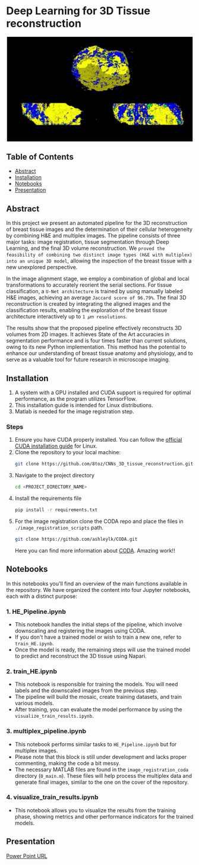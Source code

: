 # Deep Learning for 3D Tissue reconstruction

<div align="center">
  <img src="./gifs/3D%20View.gif" alt="HE_dark_bg_predictions" style="display: block; margin: 0 auto; width: 500px; height: auto;" />
</div>

## Table of Contents

- [Abstract](#abstract)
- [Installation](#installation)
- [Notebooks](#notebooks)
- [Presentation](#presentation)

## Abstract 
In this project we present an automated pipeline for the 3D reconstruction
of breast tissue images and the determination of their
cellular heterogeneity by combining H&E and multiplex images.
The pipeline consists of three major tasks: image registration, tissue
segmentation through Deep Learning, and the final 3D volume
reconstruction. We `proved the feasibility of combining two distinct
image types (H&E with multiplex) into an unique 3D model`, allowing
the inspection of the breast tissue with a new unexplored
perspective.

In the image alignment stage, we employ a combination of global
and local transformations to accurately reorient the serial sections.
For tissue classification, a `U-Net architecture` is trained by using
manually labeled H&E images, achieving an average `Jaccard score
of 96.79%`. The final 3D reconstruction is created by integrating
the aligned images and the classification results, enabling the exploration
of the breast tissue architecture interactively up to `1 𝜇𝑚
resolutions`.

The results show that the proposed pipeline effectively reconstructs
3D volumes from 2D images. It achieves State of the Art
accuracies in segmentation performance and is four times faster
than current solutions, owing to its new Python implementation.
This method has the potential to enhance our understanding of
breast tissue anatomy and physiology, and to serve as a valuable
tool for future research in microscope imaging.

## Installation 

1. A system with a GPU installed and CUDA support is required for optimal performance, as the program utilizes TensorFlow.
2. This installation guide is intended for Linux distributions.
3. Matlab is needed for the image registration step.

### Steps
1. Ensure you have CUDA properly installed. You can follow the [official CUDA installation guide](https://docs.nvidia.com/cuda/cuda-installation-guide-linux/index.html) for Linux.
2. Clone the repository to your local machine:
   ```bash
   git clone https://github.com/8toz/CNNs_3D_tissue_reconstruction.git
   ```
3. Navigate to the project directory
   ```bash
   cd <PROJECT_DIRECTORY_NAME>
   ```
4. Install the requirements file
    ```bash
   pip install -r requirements.txt
   ```
5. For the image registration clone the CODA repo and place the files in `./image_registration_scripts` path. 
   ```bash
   git clone https://github.com/ashleylk/CODA.git
   ```
   Here you can find more information about [CODA](https://www.ncbi.nlm.nih.gov/pmc/articles/PMC10500590/). Amazing work!!
## Notebooks

In this notebooks you'll find an overview of the main functions available in the repository. We have organized the content into four Jupyter notebooks, each with a distinct purpose:

### 1. **HE_Pipeline.ipynb**
   - This notebook handles the initial steps of the pipeline, which involve downscaling and registering the images using CODA.
   - If you don't have a trained model or wish to train a new one, refer to `train_HE.ipynb`.
   - Once the model is ready, the remaining steps will use the trained model to predict and reconstruct the 3D tissue using Napari.

### 2. **train_HE.ipynb**
   - This notebook is responsible for training the models. You will need labels and the downscaled images from the previous step.
   - The pipeline will build the mosaic, create training datasets, and train various models.
   - After training, you can evaluate the model performance by using the `visualize_train_results.ipynb`.

### 3. **multiplex_pipeline.ipynb**
   - This notebook performs similar tasks to `HE_Pipeline.ipynb` but for multiplex images.
   - Please note that this block is still under development and lacks proper commenting, making the code a bit messy.
   - The necessary MATLAB files are found in the `image_registration_coda` directory (`0_main.m`). These files will help process the multiplex data and generate final images, similar to the one on the cover of the repository.

### 4. **visualize_train_results.ipynb**
   - This notebook allows you to visualize the results from the training phase, showing metrics and other performance indicators for the trained models.

## Presentation 
[Power Point URL](./3D%20Breast%20Reconstruction%20with%20Deep%20Learning.pptx)
